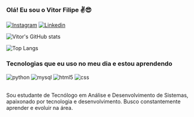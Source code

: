 
### Olá! Eu sou o Vitor Filipe ✌️😎

[![Instagram](https://img.shields.io/badge/Instagram-E4405F?style=for-the-badge&logo=instagram&logoColor=white)](https://www.instagram.com/vfilp/)
[![Linkedin](https://img.shields.io/badge/LinkedIn-0077B5?style=for-the-badge&logo=linkedin&logoColor=white)](https://www.linkedin.com/in/vitor-filipe/)

![Vitor's GitHub stats](https://github-readme-stats.vercel.app/api?username=VitorFilipe&show_icons=true&theme=dark)

![Top Langs](https://github-readme-stats.vercel.app/api/top-langs/?username=VitorFilipe&langs_count=8)

### Tecnologias que eu uso no meu dia e estou aprendendo

<div style="display: inline_block">
  <img align="center" alt="python" src="https://img.shields.io/badge/Python-3776AB?style=for-the-badge&logo=python&logoColor=white" />
 <img align="center" alt="mysql" src="https://img.shields.io/badge/MySQL-005C84?style=for-the-badge&logo=mysql&logoColor=white" />
 <img align="center" alt="html5" src="https://img.shields.io/badge/HTML-239120?style=for-the-badge&logo=html5&logoColor=white" />
  <img align="center" alt="css" src="https://img.shields.io/badge/CSS3-1572B6?style=for-the-badge&logo=css3&logoColor=white" />

</div><br/>

Sou estudante de Tecnólogo em Análise e Desenvolvimento de Sistemas, apaixonado por tecnologia e desenvolvimento. Busco constantemente aprender e evoluir na área.
